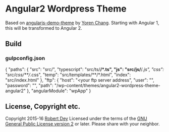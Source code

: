 # Angular2 Wordpress Theme

Based on [angularjs-demo-theme](https://github.com/1fixdotio/angularjs-demo-theme) by [Yoren Chang](https://1fix.io). Starting with Angular 1, this will be transformed to Angular 2.

## Build

### gulpconfig.json
{
    "paths": {
        "src": "src/",
        "typescript": "src/ts/**/*.ts",
        "js": "src/js/**/*.js",
        "css": "src/css/**/*.css",
        "temp": "src/templates/**/*.html",
        "index": "src/index.html"
    },
    "ftp": {
        "host": "<your ftp server address",
        "user": "<your ftp user name>",
        "password": "<your ftp password>",
        "path": "<path to your wordpress installation>/wp-content/themes/angular2-wordpress-theme-angular2"
    },
    "angularModule": "wpApp"
}


## License, Copyright etc.

Copyright 2015-16 [Robert Dey](https://github.com/RobYed/) Licensed under the terms of the [GNU General Public License version 2](http://www.gnu.org/licenses/gpl-2.0.html) or later. Please share with your neighbor.
